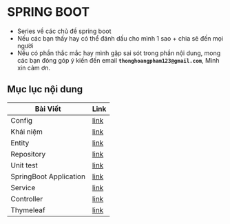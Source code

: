 # SPRING BOOT

- Series về các chủ đề spring boot
- Nếu các bạn thấy hay có thể đánh dấu cho mình 1 sao + chia sẽ đến mọi người
- Nếu có phần thắc mắc hay mình gặp sai sót trong phần nội dung, mong các bạn đóng góp ý kiến đến email **`thonghoangpham123@gmail.com`**, Mình xin cảm ơn.

## Mục lục nội dung

| Bài Viết               | Link              |
| ---------------------- | ----------------- |
| Config                 | [link](Day001.md) |
| Khái niệm              | [link](Day002.md) |
| Entity                 | [link](Day003.md) |
| Repository             | [link](Day004.md) |
| Unit test              | [link](Day005.md) |
| SpringBoot Application | [link](Day006.md) |
| Service                | [link](Day007.md) |
| Controller             | [link](Day008.md) |
| Thymeleaf              | [link](Day009.md) |

[day0]: Day0.md
[day1]: Day1.md
[day2]: Day2.md
[day3]: Day3.md
[day4]: Day4.md
[day5]: Day5.md
[day6]: Day6.md
[day7]: Day7.md
[day8]: Day8.md
[day9]: Day9.md
